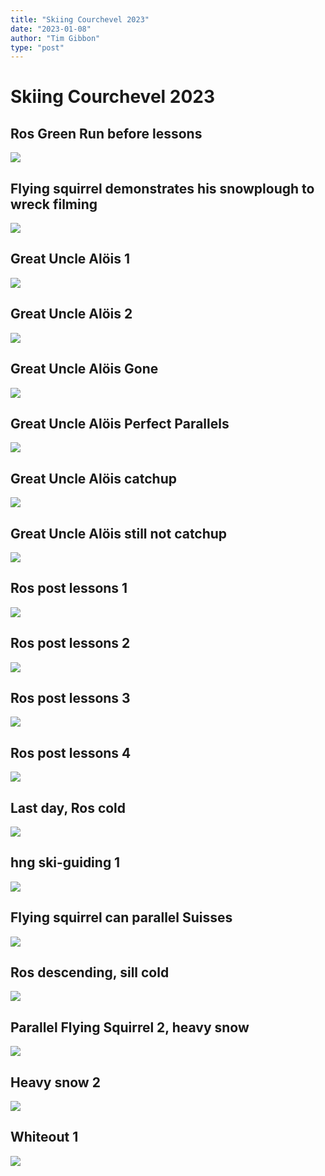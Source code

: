 ```yaml
---
title: "Skiing Courchevel 2023"
date: "2023-01-08"
author: "Tim Gibbon"
type: "post"
---
```


# Skiing Courchevel 2023

## Ros Green Run before lessons
[![](/media/blog/GH010251.MP4.jpg)](https://dkykizhhncu24.cloudfront.net/GH010251.MP4 "=400x")
## Flying squirrel demonstrates his snowplough to wreck filming
[![](/media/blog/GH010254.MP4.jpg)](https://dkykizhhncu24.cloudfront.net/GH010254.MP4 "=400x")
## Great Uncle Alöis 1
[![](/media/blog/GH010256.MP4.jpg)](https://dkykizhhncu24.cloudfront.net/GH010256.MP4 "=400x")
## Great Uncle Alöis 2
[![](/media/blog/GH010257.MP4.jpg)](https://dkykizhhncu24.cloudfront.net/GH010257.MP4 "=400x")
## Great Uncle Alöis Gone
[![](/media/blog/GH010258.MP4.jpg)](https://dkykizhhncu24.cloudfront.net/GH010258.MP4 "=400x")
## Great Uncle Alöis Perfect Parallels
[![](/media/blog/GH010259.MP4.jpg)](https://dkykizhhncu24.cloudfront.net/GH010259.MP4 "=400x")
## Great Uncle Alöis catchup
[![](/media/blog/GH010260.MP4.jpg)](https://dkykizhhncu24.cloudfront.net/GH010260.MP4 "=400x")
## Great Uncle Alöis still not catchup
[![](/media/blog/GH010261.MP4.jpg)](https://dkykizhhncu24.cloudfront.net/GH010261.MP4 "=400x")
## Ros post lessons 1
[![](/media/blog/GH010262.MP4.jpg)](https://dkykizhhncu24.cloudfront.net/GH010262.MP4 "=400x")
## Ros post lessons 2
[![](/media/blog/GH010263.MP4.jpg)](https://dkykizhhncu24.cloudfront.net/GH010263.MP4 "=400x")
## Ros post lessons 3
[![](/media/blog/GH010264.MP4.jpg)](https://dkykizhhncu24.cloudfront.net/GH010264.MP4 "=400x")
## Ros post lessons 4
[![](/media/blog/GH010266.MP4.jpg)](https://dkykizhhncu24.cloudfront.net/GH010266.MP4 "=400x")
## Last day, Ros cold
[![](/media/blog/GH010267.MP4.jpg)](https://dkykizhhncu24.cloudfront.net/GH010267.MP4 "=400x")
## hng ski-guiding 1
[![](/media/blog/GH010268.MP4.jpg)](https://dkykizhhncu24.cloudfront.net/GH010268.MP4 "=400x")
## Flying squirrel can parallel Suisses 
[![](/media/blog/GH010269.MP4.jpg)](https://dkykizhhncu24.cloudfront.net/GH010269.MP4 "=400x")
## Ros descending, sill cold
[![](/media/blog/GH010270.MP4.jpg)](https://dkykizhhncu24.cloudfront.net/GH010270.MP4 "=400x")
## Parallel Flying Squirrel 2, heavy snow
[![](/media/blog/GH010271.MP4.jpg)](https://dkykizhhncu24.cloudfront.net/GH010271.MP4 "=400x")
## Heavy snow 2
[![](/media/blog/GH010272.MP4.jpg)](https://dkykizhhncu24.cloudfront.net/GH010272.MP4 "=400x")
## Whiteout 1
[![](/media/blog/GH010273.MP4.jpg)](https://dkykizhhncu24.cloudfront.net/GH010273.MP4 "=400x")
